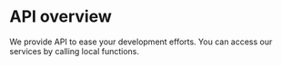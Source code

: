 # API overview

<LastUpdated/>

We provide API to ease your development efforts. You can access our services by calling local functions.
